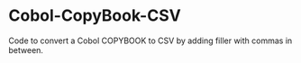 # Cobol-CopyBook-CSV
Code to convert a Cobol COPYBOOK to CSV by adding filler with commas in between.
